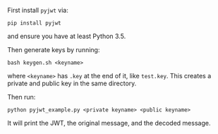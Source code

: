 First install `pyjwt` via:

```shell
pip install pyjwt
```

and ensure you have at least Python 3.5.

Then generate keys by running:

```shell
bash keygen.sh <keyname>
```

where `<keyname>` has `.key` at the end of it, like `test.key`. This creates a private and public key in the same directory. 

Then run:

```shell
python pyjwt_example.py <private keyname> <public keyname>
```

It will print the JWT, the original message, and the decoded message.
